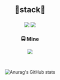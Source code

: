 ## <div align=center> <h3>🚗stack🚕</h3> </div>
<div align=center>
<img src="https://img.shields.io/badge/Python-3766AB?style=flat-square&logo=Python&logoColor=white"/></a>  </t> <img src="https://img.shields.io/badge/Android-3DDC84?style=flat-square&logo=Android&logoColor=white"/>
</div>

<div align=center> <h3>🚍 Mine </h3> </div>
<div align=center>
<a href="https://velog.io/@ho-taek" target="_blank"><img src="https://img.shields.io/badge/Velog-20c997?style=flat-square&logo=Vimeo&logoColor=white"/></a>
  
</div>

</br>
</br>
  <div align=center>
  
  ![Anurag's GitHub stats](https://github-readme-stats.vercel.app/api?username=ho-taek&show_icons=true&theme=merko)
  
</div>
